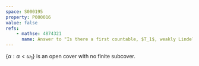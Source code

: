 ```yaml
---
space: S000195
property: P000016
value: false
refs:
    - mathse: 4874321
      name: Answer to "Is there a first countable, $T_1$, weakly Lindelof, sequentially compact space which is not also compact?"
---
```


$\{\alpha:\alpha<\omega_1\}$ is an open cover with no finite subcover.
